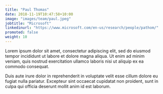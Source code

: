 ```yaml
---
title: "Paul Thomas"
date: 2018-11-19T10:47:58+10:00
image: "images/team/paul.jpeg"
jobtitle: "Microsoft"
linkedinurl: "https://www.microsoft.com/en-us/research/people/pathom/"
promoted: false
weight: 10
---
```


Lorem ipsum dolor sit amet, consectetur adipiscing elit, sed do eiusmod tempor incididunt ut labore et dolore magna aliqua. Ut enim ad minim veniam, quis nostrud exercitation ullamco laboris nisi ut aliquip ex ea commodo consequat.

Duis aute irure dolor in reprehenderit in voluptate velit esse cillum dolore eu fugiat nulla pariatur. Excepteur sint occaecat cupidatat non proident, sunt in culpa qui officia deserunt mollit anim id est laborum.
